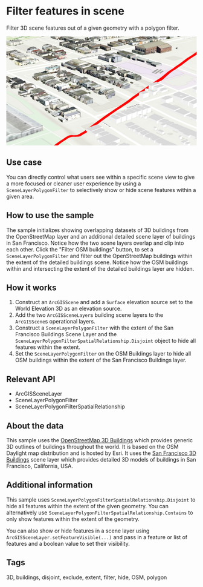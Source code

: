 # Filter features in scene

Filter 3D scene features out of a given geometry with a polygon filter.

![Filter features in scene screenshot](filter-features-in-scene.png)

## Use case

You can directly control what users see within a specific scene view to give a more focused or cleaner user experience by using a `SceneLayerPolygonFilter` to selectively show or hide scene features within a given area.

## How to use the sample

The sample initializes showing overlapping datasets of 3D buildings from the OpenStreetMap layer and an additional detailed scene layer of buildings in San Francisco. Notice how the two scene layers overlap and clip into each other. Click the "Filter OSM buildings" button, to set a `SceneLayerPolygonFilter` and filter out the OpenStreetMap buildings within the extent of the detailed buildings scene. Notice how the OSM buildings within and intersecting the extent of the detailed buildings layer are hidden.

## How it works

1. Construct an `ArcGISScene` and add a `Surface` elevation source set to the World Elevation 3D as an elevation source.
2. Add the two `ArcGISSceneLayer`s building scene layers to the `ArcGISScene`s operational layers.
3. Construct a `SceneLayerPolygonFilter` with the extent of the San Francisco Buildings Scene Layer and the `SceneLayerPolygonFilterSpatialRelationship.Disjoint` object to hide all features within the extent.
4. Set the `SceneLayerPolygonFilter` on the OSM Buildings layer to hide all OSM buildings within the extent of the San Francisco Buildings layer.

## Relevant API

* ArcGISSceneLayer
* SceneLayerPolygonFilter
* SceneLayerPolygonFilterSpatialRelationship

## About the data

This sample uses the [OpenStreetMap 3D Buildings](https://www.arcgis.com/home/item.html?id=ca0470dbbddb4db28bad74ed39949e25) which provides generic 3D outlines of buildings throughout the world. It is based on the OSM Daylight map distribution and is hosted by Esri. It uses the [San Francisco 3D Buildings](https://www.arcgis.com/home/item.html?id=d3344ba99c3f4efaa909ccfbcc052ed5) scene layer which provides detailed 3D models of buildings in San Francisco, California, USA.

## Additional information

This sample uses `SceneLayerPolygonFilterSpatialRelationship.Disjoint` to hide all features within the extent of the given geometry. You can alternatively use `SceneLayerPolygonFilterSpatialRelationship.Contains` to only show features within the extent of the geometry.

You can also show or hide features in a scene layer using `ArcGISSceneLayer.setFeatureVisible(...)` and pass in a feature or list of features and a boolean value to set their visibility.

## Tags

3D, buildings, disjoint, exclude, extent, filter, hide, OSM, polygon
